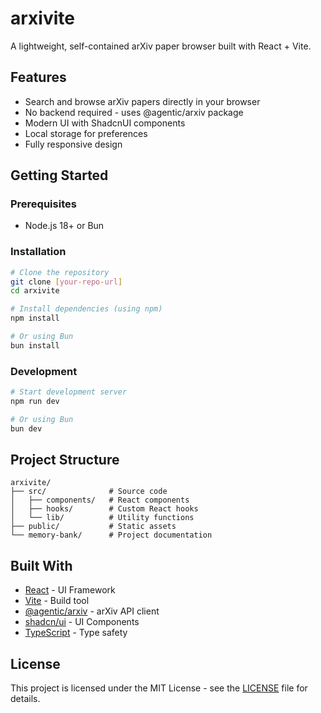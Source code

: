 # arxivite

A lightweight, self-contained arXiv paper browser built with React + Vite.

## Features

- Search and browse arXiv papers directly in your browser
- No backend required - uses @agentic/arxiv package
- Modern UI with ShadcnUI components
- Local storage for preferences
- Fully responsive design

## Getting Started

### Prerequisites

- Node.js 18+ or Bun

### Installation

```bash
# Clone the repository
git clone [your-repo-url]
cd arxivite

# Install dependencies (using npm)
npm install

# Or using Bun
bun install
```

### Development

```bash
# Start development server
npm run dev

# Or using Bun
bun dev
```

## Project Structure

```
arxivite/
├── src/              # Source code
│   ├── components/   # React components
│   ├── hooks/        # Custom React hooks
│   └── lib/          # Utility functions
├── public/           # Static assets
└── memory-bank/      # Project documentation
```

## Built With

- [React](https://react.dev) - UI Framework
- [Vite](https://vitejs.dev) - Build tool
- [@agentic/arxiv](https://npmjs.com/package/@agentic/arxiv) - arXiv API client
- [shadcn/ui](https://ui.shadcn.com) - UI Components
- [TypeScript](https://typescriptlang.org) - Type safety

## License

This project is licensed under the MIT License - see the [LICENSE](LICENSE) file for details.
